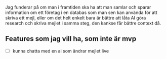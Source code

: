 Jag funderar på om man i framtiden ska ha att man samlar och sparar information om ett företag i en databas som man sen kan använda för att skriva ett mejl, 
eller om det helt enkelt bara är bättre att låta AI göra research och skriva mejlet i samma steg, den kankse får bättre context då.

## Features som jag vill ha, som inte är mvp
- [ ] kunna chatta med en ai som ändrar mejlet live




